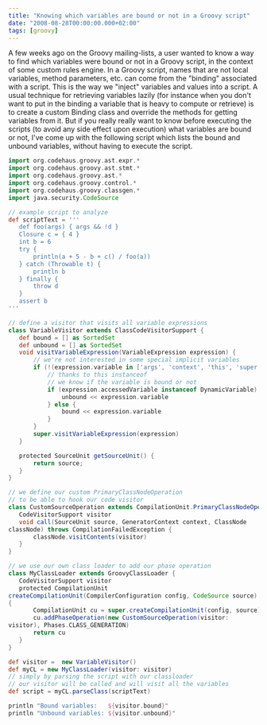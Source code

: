 ```yaml
---
title: "Knowing which variables are bound or not in a Groovy script"
date: "2008-08-28T00:00:00.000+02:00"
tags: [groovy]
---
```


A few weeks ago on the Groovy mailing-lists, a user wanted to know a way to find which variables were bound or not in a Groovy script, in the context of some custom rules engine. In a Groovy script, names that are not local variables, method parameters, etc. can come from the "binding" associated with a script. This is the way we "inject" variables and values into a script. A usual technique for retrieving variables lazily (for instance when you don't want to put in the binding a variable that is heavy to compute or retrieve) is to create a custom Binding class and override the methods for getting variables from it. But if you really really want to know before executing the scripts (to avoid any side effect upon execution) what variables are bound or not, I've come up with the following script which lists the bound and unbound variables, without having to execute the script.

```groovy
import org.codehaus.groovy.ast.expr.*
import org.codehaus.groovy.ast.stmt.*
import org.codehaus.groovy.ast.*
import org.codehaus.groovy.control.*
import org.codehaus.groovy.classgen.*
import java.security.CodeSource

// example script to analyze
def scriptText = '''
   def foo(args) { args && !d }
   Closure c = { 4 }
   int b = 6
   try {
       println(a + 5 - b + c() / foo(a))
   } catch (Throwable t) {
       println b
   } finally {
       throw d
   }
   assert b
'''

// define a visitor that visits all variable expressions
class VariableVisitor extends ClassCodeVisitorSupport {
   def bound = [] as SortedSet
   def unbound = [] as SortedSet
   void visitVariableExpression(VariableExpression expression) {
       // we're not interested in some special implicit variables
       if (!(expression.variable in ['args', 'context', 'this', 'super'])) {
           // thanks to this instanceof
           // we know if the variable is bound or not
           if (expression.accessedVariable instanceof DynamicVariable) {
               unbound << expression.variable
           } else {
               bound << expression.variable
           }
       }
       super.visitVariableExpression(expression)
   }

   protected SourceUnit getSourceUnit() {
       return source;
   }
}

// we define our custom PrimaryClassNodeOperation
// to be able to hook our code visitor
class CustomSourceOperation extends CompilationUnit.PrimaryClassNodeOperation {
   CodeVisitorSupport visitor
   void call(SourceUnit source, GeneratorContext context, ClassNode
classNode) throws CompilationFailedException {
       classNode.visitContents(visitor)
   }
}

// we use our own class loader to add our phase operation
class MyClassLoader extends GroovyClassLoader {
   CodeVisitorSupport visitor
   protected CompilationUnit
createCompilationUnit(CompilerConfiguration config, CodeSource source)
{
       CompilationUnit cu = super.createCompilationUnit(config, source)
       cu.addPhaseOperation(new CustomSourceOperation(visitor:
visitor), Phases.CLASS_GENERATION)
       return cu
   }
}

def visitor =  new VariableVisitor()
def myCL = new MyClassLoader(visitor: visitor)
// simply by parsing the script with our classloader
// our visitor will be called and will visit all the variables
def script = myCL.parseClass(scriptText)

println "Bound variables:   ${visitor.bound}"
println "Unbound variables: ${visitor.unbound}"
```